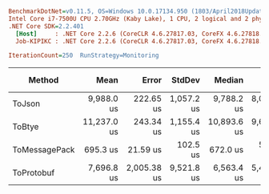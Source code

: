 ``` ini

BenchmarkDotNet=v0.11.5, OS=Windows 10.0.17134.950 (1803/April2018Update/Redstone4)
Intel Core i7-7500U CPU 2.70GHz (Kaby Lake), 1 CPU, 2 logical and 2 physical cores
.NET Core SDK=2.2.401
  [Host]     : .NET Core 2.2.6 (CoreCLR 4.6.27817.03, CoreFX 4.6.27818.02), 64bit RyuJIT
  Job-KIPIKC : .NET Core 2.2.6 (CoreCLR 4.6.27817.03, CoreFX 4.6.27818.02), 64bit RyuJIT

IterationCount=250  RunStrategy=Monitoring  

```
|        Method |        Mean |       Error |     StdDev |      Median |        Min |          Q1 |          Q3 |          Max |     Gen 0 | Gen 1 | Gen 2 |  Allocated |
|-------------- |------------:|------------:|-----------:|------------:|-----------:|------------:|------------:|-------------:|----------:|------:|------:|-----------:|
|        ToJson |  9,988.0 us |   222.65 us | 1,057.2 us |  9,788.2 us | 8,080.3 us |  9,141.8 us | 10,684.0 us |  13,513.2 us | 1000.0000 |     - |     - | 3239.27 KB |
|        ToBtye | 11,237.0 us |   243.34 us | 1,155.4 us | 10,893.6 us | 9,648.3 us | 10,378.2 us | 11,786.7 us |  16,754.6 us | 1000.0000 |     - |     - | 3156.36 KB |
| ToMessagePack |    695.3 us |    21.59 us |   102.5 us |    672.0 us |   578.2 us |    651.6 us |    695.5 us |   1,292.1 us |         - |     - |     - |  292.19 KB |
|    ToProtobuf |  7,696.8 us | 2,005.38 us | 9,521.8 us |  6,563.4 us | 5,403.8 us |  6,104.0 us |  7,152.7 us | 152,445.6 us |         - |     - |     - |  365.26 KB |
